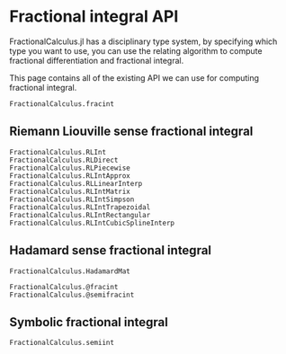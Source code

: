 # Fractional integral API

FractionalCalculus.jl has a disciplinary type system, by specifying which type you want to use, you can use the relating algorithm to compute fractional differentiation and fractional integral. 

This page contains all of the existing API we can use for computing fractional integral.

```@docs
FractionalCalculus.fracint
```

## Riemann Liouville sense fractional integral

```@docs
FractionalCalculus.RLInt
FractionalCalculus.RLDirect
FractionalCalculus.RLPiecewise
FractionalCalculus.RLIntApprox
FractionalCalculus.RLLinearInterp
FractionalCalculus.RLIntMatrix
FractionalCalculus.RLIntSimpson
FractionalCalculus.RLIntTrapezoidal
FractionalCalculus.RLIntRectangular
FractionalCalculus.RLIntCubicSplineInterp
```

## Hadamard sense fractional integral

```@dcos
FractionalCalculus.HadamardMat
```

```@docs
FractionalCalculus.@fracint
FractionalCalculus.@semifracint
```

## Symbolic fractional integral

```@docs
FractionalCalculus.semiint
```